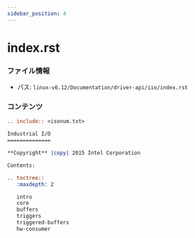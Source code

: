 ```yaml
---
sidebar_position: 4
---
```

# index.rst

### ファイル情報

- パス: `linux-v6.12/Documentation/driver-api/iio/index.rst`

### コンテンツ

```rst
.. include:: <isonum.txt>

Industrial I/O
==============

**Copyright** |copy| 2015 Intel Corporation

Contents:

.. toctree::
   :maxdepth: 2

   intro
   core
   buffers
   triggers
   triggered-buffers
   hw-consumer

```

